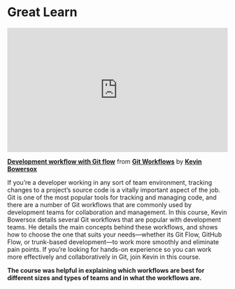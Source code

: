 <h1>Great Learn</h1>

<div style="position:relative;height:0;padding-bottom:56.25%"><iframe width="640" height="360" src="https://www.linkedin.com/learning/embed/git-workflows/development-workflow-with-git-flow?autoplay=false&claim=AQGKhw-T9n0-0AAAAZXHy9z27utxOJViWJZXs7XBdpDsc9aL1qw8KMd76Nw2DVEVIGgeUDR0tuLO9hOS_i1hOgm9-fXqi4td6ruDm4e_-lGmCTXSlKR_9nY65sfxrLBWBbQL30k4Z8KaerLOHGghbdo-YPio7l51W4TXRh4EQRwoSzQB2KVO9SaOzXYZp-S8W9fPgqhlV2ikJUz8RPLEZAeRPRmsZK_Hd75ZV75o6gL2kEuy3rAS8JI8uaWBQuPGfSyzypR9Fqz7_2Dd7kPnt-Ul-kJvMcv6iFFaReuo1A7m6lFeM66sLHTvxsD3osdranc--rdLC8OIITdhlpSWEvT1KV-11apbr1nXsgd_By-su7k7sCFKZ5bqU5xZerB-JbhjxllK00RpKnxVnlHuBeniD7aukG4FHGm5IaBV0UPDxkiJ-esSu5xa3bfu6c08vp2YosbGiInT0XdJeVBviJNrFuJNOWqzdTrSSB6q8XvNp_nNRSLa3EebgZ02BCXpt74LV28c7X2r1RBPxJG9sL3TAHNjgdUmoA7NXZPdWmS27bWd6uWq9tsTcausmDT5NDv9bU9Eqbeui4ihg8JXRHmIHsGmgnKPdv7d46xwcD96CdRmaUwlxltGpQTc2vFKYX5myow07moZIsB1-QyrafHtiEZzHcyrExsbu8yKRjoZqxEU1aNAvPFDsUGCFrOD3T4m-oojjE7hd196k7Z_ocq0n7-wICZeojKm6H05m0G_jWdeflYY_L8cmmbFN7eLiKT3RTJxMy2LNbuy2dNXs3C0MvBObAfn70iIT_aB-HWQw3vjPTtN48-HFBI26TBC9_dYCMwY4nnIzXd8qnKqJKLjhOUzyIWvVnOq452aPk4aJm5W-MovdNkPfIOlPcEC5MHuqsZGNM0By7zOuoqpkFrPa1fIDTGCIPgqvp_hP1XlXyZNIjCzXhiKKiutIT33tRYTURz8ke4abGKbHe5N4Ux7PgRani0saljgQlLgXjlaVIj69ovx1ZSFJGEJ89dbkwbAQqmU48zQYgsqTbvyvS16R4bmf0LUDtbClH7SpjBuHBtDAOVvO1wVvh3CjAhVyCkNzPY00T9l6nRkh2dICgEFBwb2c8Bcq4rn0922HKwmt6IAg-WG5gL4MoVMoHQbmEotBxER_gw9LOrG0i9oqV7Kffjf9LUCDdUqa6un7NbO539hrXbtUZdBIAM4XVYHc_EaI-ywkws1" mozallowfullscreen="true" webkitallowfullscreen="true" allowfullscreen="true" frameborder="0" style="position:absolute;width:100%;height:100%;left:0"></iframe></div><p><strong><a href="https://www.linkedin.com/learning/git-workflows/development-workflow-with-git-flow?trk=embed_lil">Development workflow with Git flow</a></strong> from <strong><a href="https://www.linkedin.com/learning/git-workflows?trk=embed_lil">Git Workflows</a></strong> by <strong><a href="https://www.linkedin.com/learning/instructors/kevin-bowersox?trk=embed_lil">Kevin Bowersox</a></strong></p>

If you’re a developer working in any sort of team environment, tracking changes to a project’s source code is a vitally important aspect of the job. Git is one of the most popular tools for tracking and managing code, and there are a number of Git workflows that are commonly used by development teams for collaboration and management. In this course, Kevin Bowersox details several Git workflows that are popular with development teams. He details the main concepts behind these workflows, and shows how to choose the one that suits your needs—whether its Git Flow, GitHub Flow, or trunk-based development—to work more smoothly and eliminate pain points. If you’re looking for hands-on experience so you can work more effectively and collaboratively in Git, join Kevin in this course.

**The course was helpful in explaining which workflows are best for different sizes and types of teams and in what the workflows are.**
